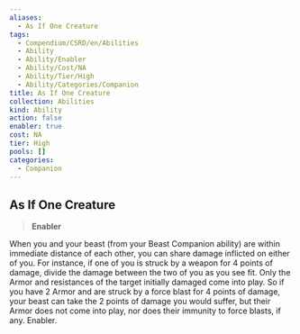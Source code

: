 ```yaml
---
aliases:
  - As If One Creature
tags:
  - Compendium/CSRD/en/Abilities
  - Ability
  - Ability/Enabler
  - Ability/Cost/NA
  - Ability/Tier/High
  - Ability/Categories/Companion
title: As If One Creature
collection: Abilities
kind: Ability
action: false
enabler: true
cost: NA
tier: High
pools: []
categories:
  - Companion
---
```

## As If One Creature    
>**Enabler**  
    
When you and your beast (from your Beast Companion ability) are within immediate distance of each other, you can share damage inflicted on either of you. For instance, if one of you is struck by a weapon for 4 points of damage, divide the damage between the two of you as you see fit. Only the Armor and resistances of the target initially damaged come into play. So if you have 2 Armor and are struck by a force blast for 4 points of damage, your beast can take the 2 points of damage you would suffer, but their Armor does not come into play, nor does their immunity to force blasts, if any. Enabler.